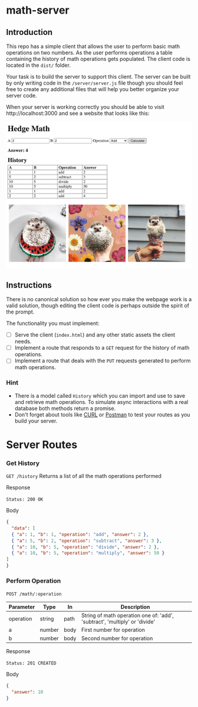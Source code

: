 # math-server

## Introduction

This repo has a simple client that allows the user to perform basic math operations on two numbers. As the user performs operations a table containing the history of math operations gets populated. The client code is located in the `dist/` folder.

Your task is to build the server to support this client. The server can be built by only writing code in the `/server/server.js` file though you should feel free to create any additional files that will help you better organize your server code.

When your server is working correctly you should be able to visit http://localhost:3000 and see a website that looks like this:

![Image of client once server is working correctly](./readme_images/final-client.png)

## Instructions

 There is no canonical solution so how ever you make the webpage work is a valid solution, though editing the client code is perhaps outside the spirit of the prompt. 

The functionality you must implement:

- [ ] Serve the client (`index.html`) and any other static assets the client needs.
- [ ] Implement a route that responds to a `GET` request for the history of math operations.
- [ ] Implement a route that deals with the `PUT` requests generated to perform math operations.

### Hint

- There is a model called `History` which you can import and use to save and retrieve math operations. To simulate async interactions with a real database both methods return a promise.
- Don't forget about tools like [CURL](https://flaviocopes.com/http-curl/) or [Postman](https://www.postman.com/downloads/) to test your routes as you build your server.

# Server Routes

### Get History

`GET /history` Returns a list of all the math operations performed

Response

`Status: 200 OK`

Body

```JSON
{
  "data": [
  { "a": 1, "b": 1, "operation": "add", "answer": 2 },
  { "a": 5, "b": 2, "operation": "subtract", "answer": 3 },
  { "a": 10, "b": 5, "operation": "divide", "answer": 2 },
  { "a": 10, "b": 5, "operation": "multiply", "answer": 50 }
]
}
```

### Perform Operation

`POST /math/:operation`

| Parameter | Type | In  | Description |
| --------- | ---- | --- | ----------- |
| operation | string | path | String of math operation one of: 'add', 'subtract', 'multiply' or 'divide' |
| a | number | body | First number for operation |
| b | number | body | Second number for operation |

Response

`Status: 201 CREATED`

Body
```JSON
{
  "answer": 10
}
```
